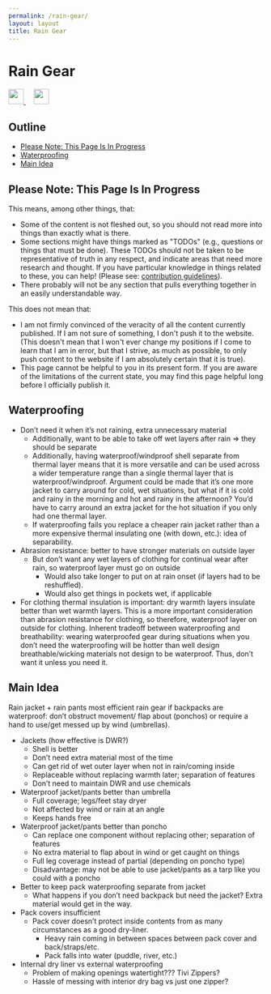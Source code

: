 ```yaml
---
permalink: /rain-gear/
layout: layout
title: Rain Gear
---
```


<div class="center">

   <h1>Rain Gear</h1>

   <a href="https://github.com/StevenTammen/steventammen.github.io/edit/master/pages/rain-gear.md" target="_blank">
     <img src="https://steventammen.github.io/assets/images/GitHub.png" height="30" width="30">
   </a> &nbsp; &nbsp;

   <a href="http://prose.io/#StevenTammen/steventammen.github.io/edit/master/pages/rain-gear.md" target="_blank">
     <img src="https://steventammen.github.io/assets/images/Prose.png" height="30" width="30">
   </a>

</div>

## Outline

- [Please Note: This Page Is In Progress](#please-note--this-page-is-in-progress)
- [Waterproofing](#waterproofing)
- [Main Idea](#main-idea)

## Please Note: This Page Is In Progress

This means, among other things, that:

- Some of the content is not fleshed out, so you should not read more into things than exactly what is there.
- Some sections might have things marked as "TODOs" (e.g., questions or things that must be done). These TODOs should not be taken to be representative of truth in any respect, and indicate areas that need more research and thought. If you have particular knowledge in things related to these, you can help! (Please see: [contribution guidelines](https://github.com/StevenTammen/steventammen.github.io#contribution-guidelines)).
- There probably will not be any section that pulls everything together in an easily understandable way.

This does not mean that:

- I am not firmly convinced of the veracity of all the content currently published. If I am not sure of something, I don't push it to the website. (This doesn't mean that I won't ever change my positions if I come to learn that I am in error, but that I strive, as much as possible, to only push content to the website if I am absolutely certain that it is true).
- This page cannot be helpful to you in its present form. If you are aware of the limitations of the current state, you may find this page helpful long before I officially publish it.

## Waterproofing

- Don’t need it when it’s not raining, extra unnecessary material
  - Additionally, want to be able to take off wet layers after rain ⇒ they should be separate
  - Additionally, having waterproof/windproof shell separate from thermal layer means that it is more versatile and can be used across a wider temperature range than a single thermal layer that is waterproof/windproof. Argument could be made that it’s one more jacket to carry around for cold, wet situations, but what if it is cold and rainy in the morning and hot and rainy in the afternoon? You’d have to carry around an extra jacket for the hot situation if you only had one thermal layer.
  - If waterproofing fails you replace a cheaper rain jacket rather than a more expensive thermal insulating one (with down, etc.): idea of separability.
- Abrasion resistance: better to have stronger materials on outside layer
  - But don’t want any wet layers of clothing for continual wear after rain, so waterproof layer must go on outside
    - Would also take longer to put on at rain onset (if layers had to be reshuffled).
    - Would also get things in pockets wet, if applicable
- For clothing thermal insulation is important: dry warmth layers insulate better than wet warmth layers. This is a more important consideration than abrasion resistance for clothing, so therefore, waterproof layer on outside for clothing.
  Inherent tradeoff between waterproofing and breathability: wearing waterproofed gear during situations when you don’t need the waterproofing will be hotter than well design breathable/wicking materials not design to be waterproof. Thus, don’t want it unless you need it.

## Main Idea

Rain jacket + rain pants most efficient rain gear if backpacks are waterproof: don’t obstruct movement/ flap about (ponchos) or require a hand to use/get messed up by wind (umbrellas).

- Jackets (how effective is DWR?)
   - Shell is better
   - Don’t need extra material most of the time
   - Can get rid of wet outer layer when not in rain/coming inside
   - Replaceable without replacing warmth later; separation of features
   - Don’t need to maintain DWR and use chemicals
- Waterproof jacket/pants better than umbrella
   - Full coverage; legs/feet stay dryer
   - Not affected by wind or rain at an angle
   - Keeps hands free
- Waterproof jacket/pants better than poncho
   - Can replace one component without replacing other; separation of features
   - No extra material to flap about in wind or get caught on things
   - Full leg coverage instead of partial (depending on poncho type)
   - Disadvantage: may not be able to use jacket/pants as a tarp like you could with a poncho
- Better to keep pack waterproofing separate from jacket
   - What happens if you don’t need backpack but need the jacket? Extra material would get in the way.
- Pack covers insufficient
   - Pack cover doesn’t protect inside contents from as many circumstances as a good dry-liner.
      - Heavy rain coming in between spaces between pack cover and back/straps/etc.
      - Pack falls into water (puddle, river, etc.)
- Internal dry liner vs external waterproofing
   - Problem of making openings watertight??? Tivi Zippers?
   - Hassle of messing with interior dry bag vs just one zipper?
